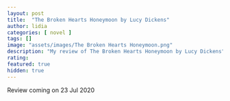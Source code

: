 ```yaml
---
layout: post
title:  "The Broken Hearts Honeymoon by Lucy Dickens"
author: lidia
categories: [ novel ]
tags: []
image: "assets/images/The Broken Hearts Honeymoon.png"
description: "My review of The Broken Hearts Honeymoon by Lucy Dickens"
rating: 
featured: true
hidden: true
---
```


Review coming on 23 Jul 2020